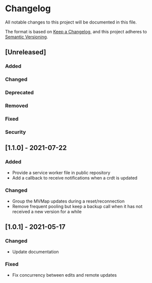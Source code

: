 # Changelog

All notable changes to this project will be documented in this file.

The format is based on [Keep a Changelog](https://keepachangelog.com/en/1.0.0/),
and this project adheres to [Semantic Versioning](https://semver.org/spec/v2.0.0.html).

## [Unreleased]
### Added
### Changed
### Deprecated
### Removed
### Fixed
### Security

## [1.1.0] - 2021-07-22
### Added

- Provide a service worker file in public repository
- Add a callback to receive notifications when a crdt is updated

### Changed

- Group the MVMap updates during a reset/reconnection
- Remove frequent pooling but keep a backup call when it has not received a new version for a while

## [1.0.1] - 2021-05-17
### Changed
- Update documentation

### Fixed
- Fix concurrency between edits and remote updates
